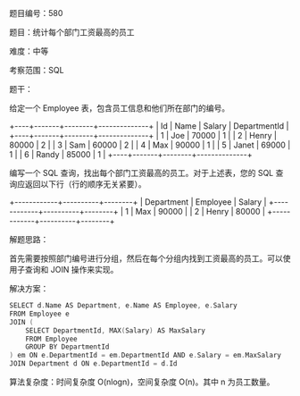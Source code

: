题目编号：580

题目：统计每个部门工资最高的员工

难度：中等

考察范围：SQL

题干：

给定一个 Employee 表，包含员工信息和他们所在部门的编号。

+----+-------+--------+--------------+
| Id | Name  | Salary | DepartmentId |
+----+-------+--------+--------------+
| 1  | Joe   | 70000  | 1            |
| 2  | Henry | 80000  | 2            |
| 3  | Sam   | 60000  | 2            |
| 4  | Max   | 90000  | 1            |
| 5  | Janet | 69000  | 1            |
| 6  | Randy | 85000  | 1            |
+----+-------+--------+--------------+

编写一个 SQL 查询，找出每个部门工资最高的员工。对于上述表，您的 SQL 查询应返回以下行（行的顺序无关紧要）。

+------------+----------+--------+
| Department | Employee | Salary |
+------------+----------+--------+
| 1          | Max      | 90000  |
| 2          | Henry    | 80000  |
+------------+----------+--------+

解题思路：

首先需要按照部门编号进行分组，然后在每个分组内找到工资最高的员工。可以使用子查询和 JOIN 操作来实现。

解决方案：

```swift
SELECT d.Name AS Department, e.Name AS Employee, e.Salary
FROM Employee e
JOIN (
    SELECT DepartmentId, MAX(Salary) AS MaxSalary
    FROM Employee
    GROUP BY DepartmentId
) em ON e.DepartmentId = em.DepartmentId AND e.Salary = em.MaxSalary
JOIN Department d ON e.DepartmentId = d.Id
```

算法复杂度：时间复杂度 O(nlogn)，空间复杂度 O(n)。其中 n 为员工数量。